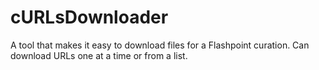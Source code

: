 # cURLsDownloader
A tool that makes it easy to download files for a Flashpoint curation. Can download URLs one at a time or from a list.

